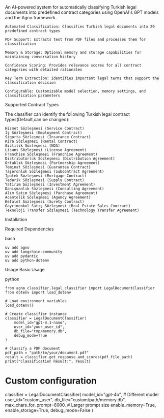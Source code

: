 An AI-powered system for automatically classifying Turkish legal documents into predefined contract categories using OpenAI's GPT models and the Agno framework.



    Automated Classification: Classifies Turkish legal documents into 20 predefined contract types
    
    PDF Support: Extracts text from PDF files and processes them for classification
    
    Memory & Storage: Optional memory and storage capabilities for maintaining conversation history
    
    Confidence Scoring: Provides relevance scores for all contract categories with detailed rationales
    
    Key Term Extraction: Identifies important legal terms that support the classification decision
    
    Configurable: Customizable model selection, memory settings, and classification parameters

Supported Contract Types

The classifier can identify the following Turkish legal contract types(Default,can be changed):

    Hizmet Sözleşmesi (Service Contract)
    İş Sözleşmesi (Employment Contract)
    Sigorta Sözleşmesi (Insurance Contract)
    Kira Sözleşmesi (Rental Contract)
    Gizlilik Sözleşmesi (NDA)
    Lisans Sözleşmesi (License Agreement)
    Franchise Sözleşmesi (Franchise Agreement)
    Distribütörlük Sözleşmesi (Distribution Agreement)
    Ortaklık Sözleşmesi (Partnership Agreement)
    Teminat Sözleşmesi (Guarantee Contract)
    Taşeronluk Sözleşmesi (Subcontract Agreement)
    İpotek Sözleşmesi (Mortgage Contract)
    Tedarik Sözleşmesi (Supply Contract)
    Yatırım Sözleşmesi (Investment Agreement)
    Danışmanlık Sözleşmesi (Consulting Agreement)
    Alım Satım Sözleşmesi (Purchase Agreement)
    Acentelik Sözleşmesi (Agency Agreement)
    Kefalet Sözleşmesi (Surety Contract)
    Gayrimenkul Satış Sözleşmesi (Real Estate Sales Contract)
    Teknoloji Transfer Sözleşmesi (Technology Transfer Agreement)

Installation

Required Dependencies

bash

    uv add agno
    uv add langchain-community
    uv add pydantic
    uv add python-dotenv


Usage
Basic Usage

python

    from agno_classifier.legal_classifier import LegalDocumentClassifier
    from dotenv import load_dotenv

    # Load environment variables
    load_dotenv()

    # Create classifier instance
    classifier = LegalDocumentClassifier(
        model_id="gpt-4.1-nano",
        user_id="your_user_id",
        db_file="tmp/memory.db",
        debug_mode=True
    )

    # Classify a PDF document
    pdf_path = "path/to/your/document.pdf"
    result = classifier.get_response_and_scores(pdf_file_path)
    print("Classification Result:", result)



# Custom configuration
classifier = LegalDocumentClassifier(
    model_id="gpt-4o",  # Different model
    user_id="custom_user",
    db_file="custom/path/memory.db",
    max_chars_for_prompt=8000,  # Larger prompt size
    enable_memory=True,
    enable_storage=True,
    debug_mode=False
)
